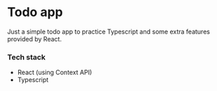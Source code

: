 # Todo app
Just a simple todo app to practice Typescript and some extra features provided by React.

### Tech stack
- React (using Context API)
- Typescript